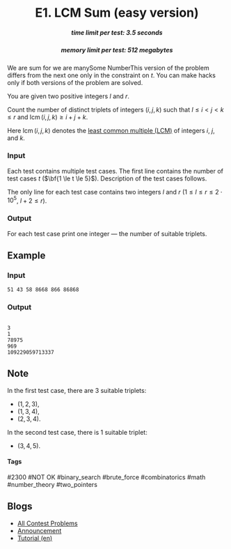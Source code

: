<h1 style='text-align: center;'> E1. LCM Sum (easy version)</h1>

<h5 style='text-align: center;'>time limit per test: 3.5 seconds</h5>
<h5 style='text-align: center;'>memory limit per test: 512 megabytes</h5>

We are sum for we are manySome NumberThis version of the problem differs from the next one only in the constraint on $t$. You can make hacks only if both versions of the problem are solved.

You are given two positive integers $l$ and $r$.

Count the number of distinct triplets of integers $(i, j, k)$ such that $l \le i < j < k \le r$ and $\operatorname{lcm}(i,j,k) \ge i + j + k$.

Here $\operatorname{lcm}(i, j, k)$ denotes the [least common multiple (LCM)](https://en.wikipedia.org/wiki/Least_common_multiple) of integers $i$, $j$, and $k$.

### Input

Each test contains multiple test cases. The first line contains the number of test cases $t$ ($\bf{1 \le t \le 5}$). Description of the test cases follows.

The only line for each test case contains two integers $l$ and $r$ ($1 \le l \le r \le 2 \cdot 10^5$, $l + 2 \le r$).

### Output

For each test case print one integer — the number of suitable triplets.

## Example

### Input


```text
51 43 58 8668 866 86868
```
### Output

```text

3
1
78975
969
109229059713337

```
## Note

In the first test case, there are $3$ suitable triplets: 

* $(1,2,3)$,
* $(1,3,4)$,
* $(2,3,4)$.

In the second test case, there is $1$ suitable triplet: 

* $(3,4,5)$.


#### Tags 

#2300 #NOT OK #binary_search #brute_force #combinatorics #math #number_theory #two_pointers 

## Blogs
- [All Contest Problems](../Codeforces_Round_813_(Div._2).md)
- [Announcement](../blogs/Announcement.md)
- [Tutorial (en)](../blogs/Tutorial_(en).md)
